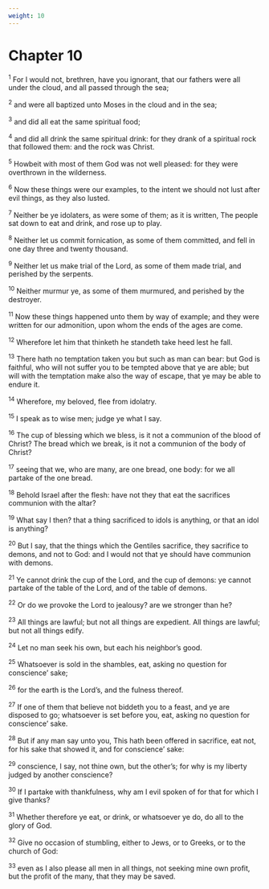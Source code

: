 ```yaml
---
weight: 10
---
```


# Chapter 10

<sup>1</sup> For I would not, brethren, have you ignorant, that our fathers were all under the cloud, and all passed through the sea; 

<sup>2</sup> and were all baptized unto Moses in the cloud and in the sea; 

<sup>3</sup> and did all eat the same spiritual food; 

<sup>4</sup> and did all drink the same spiritual drink: for they drank of a spiritual rock that followed them: and the rock was Christ. 

<sup>5</sup> Howbeit with most of them God was not well pleased: for they were overthrown in the wilderness. 

<sup>6</sup> Now these things were our examples, to the intent we should not lust after evil things, as they also lusted. 

<sup>7</sup> Neither be ye idolaters, as were some of them; as it is written, The people sat down to eat and drink, and rose up to play. 

<sup>8</sup> Neither let us commit fornication, as some of them committed, and fell in one day three and twenty thousand. 

<sup>9</sup> Neither let us make trial of the Lord, as some of them made trial, and perished by the serpents. 

<sup>10</sup> Neither murmur ye, as some of them murmured, and perished by the destroyer. 

<sup>11</sup> Now these things happened unto them by way of example; and they were written for our admonition, upon whom the ends of the ages are come. 

<sup>12</sup> Wherefore let him that thinketh he standeth take heed lest he fall. 

<sup>13</sup> There hath no temptation taken you but such as man can bear: but God is faithful, who will not suffer you to be tempted above that ye are able; but will with the temptation make also the way of escape, that ye may be able to endure it. 

<sup>14</sup> Wherefore, my beloved, flee from idolatry. 

<sup>15</sup> I speak as to wise men; judge ye what I say. 

<sup>16</sup> The cup of blessing which we bless, is it not a communion of the blood of Christ? The bread which we break, is it not a communion of the body of Christ? 

<sup>17</sup> seeing that we, who are many, are one bread, one body: for we all partake of the one bread. 

<sup>18</sup> Behold Israel after the flesh: have not they that eat the sacrifices communion with the altar? 

<sup>19</sup> What say I then? that a thing sacrificed to idols is anything, or that an idol is anything? 

<sup>20</sup> But I say, that the things which the Gentiles sacrifice, they sacrifice to demons, and not to God: and I would not that ye should have communion with demons. 

<sup>21</sup> Ye cannot drink the cup of the Lord, and the cup of demons: ye cannot partake of the table of the Lord, and of the table of demons. 

<sup>22</sup> Or do we provoke the Lord to jealousy? are we stronger than he? 

<sup>23</sup> All things are lawful; but not all things are expedient. All things are lawful; but not all things edify. 

<sup>24</sup> Let no man seek his own, but each his neighbor’s good. 

<sup>25</sup> Whatsoever is sold in the shambles, eat, asking no question for conscience’ sake; 

<sup>26</sup> for the earth is the Lord’s, and the fulness thereof. 

<sup>27</sup> If one of them that believe not biddeth you to a feast, and ye are disposed to go; whatsoever is set before you, eat, asking no question for conscience’ sake. 

<sup>28</sup> But if any man say unto you, This hath been offered in sacrifice, eat not, for his sake that showed it, and for conscience’ sake: 

<sup>29</sup> conscience, I say, not thine own, but the other’s; for why is my liberty judged by another conscience? 

<sup>30</sup> If I partake with thankfulness, why am I evil spoken of for that for which I give thanks? 

<sup>31</sup> Whether therefore ye eat, or drink, or whatsoever ye do, do all to the glory of God. 

<sup>32</sup> Give no occasion of stumbling, either to Jews, or to Greeks, or to the church of God: 

<sup>33</sup> even as I also please all men in all things, not seeking mine own profit, but the profit of the many, that they may be saved. 


